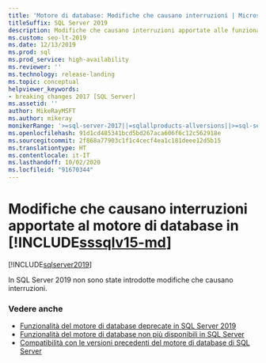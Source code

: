 ```yaml
---
title: 'Motore di database: Modifiche che causano interruzioni | Microsoft Docs'
titleSuffix: SQL Server 2019
description: Modifiche che causano interruzioni apportate alle funzionalità del motore di database in SQL Server 2019
ms.custom: seo-lt-2019
ms.date: 12/13/2019
ms.prod: sql
ms.prod_service: high-availability
ms.reviewer: ''
ms.technology: release-landing
ms.topic: conceptual
helpviewer_keywords:
- breaking changes 2017 [SQL Server]
ms.assetid: ''
author: MikeRayMSFT
ms.author: mikeray
monikerRange: '>=sql-server-2017||=sqlallproducts-allversions||>=sql-server-linux-2017'
ms.openlocfilehash: 91d1cd485341bcd5bd267aca606f6c12c562918e
ms.sourcegitcommit: 2f868a77903c1f1c4cecf4ea1c181deee12d5b15
ms.translationtype: HT
ms.contentlocale: it-IT
ms.lasthandoff: 10/02/2020
ms.locfileid: "91670344"
---
```

# <a name="breaking-changes-to-database-engine-in-sssqlv15-md"></a>Modifiche che causano interruzioni apportate al motore di database in [!INCLUDE[sssqlv15-md](../includes/sssqlv15-md.md)]
[!INCLUDE[sqlserver2019](../includes/applies-to-version/sqlserver2019.md)]

In SQL Server 2019 non sono state introdotte modifiche che causano interruzioni.

### <a name="see-also"></a>Vedere anche

- [Funzionalità del motore di database deprecate in SQL Server 2019](../database-engine/deprecated-database-engine-features-in-sql-server-version-15.md)   
- [Funzionalità del motore di database non più disponibili in SQL Server](../database-engine/discontinued-database-engine-functionality-in-sql-server.md)   
- [Compatibilità con le versioni precedenti del motore di database di SQL Server](./discontinued-database-engine-functionality-in-sql-server.md)